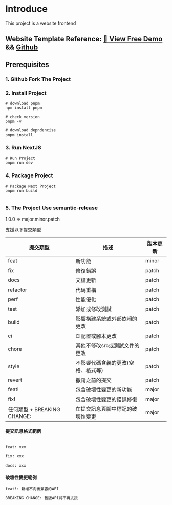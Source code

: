 # Introduce

This project is a website frontend

## Website Template Reference: [🚀 View Free Demo](https://startup.nextjstemplates.com/) && [Github](https://github.com/NextJSTemplates/startup-nextjs)

## Prerequisites

### 1. Github Fork The Project

### 2. Install Project

```shell  
# download pnpm
npm install pnpm

# check version
pnpm -v

# download depndencise
pnpm install

```

### 3. Run NextJS  

```shell
# Run Project
pnpm run dev

```

### 4. Package Project

```shell
# Package Next Project
pnpm run build
    
```

### 5. The Project Use semantic-release

1.0.0 => major.minor.patch

支援以下提交類型

| 提交類型 | 描述 | 版本更新 |
|---------|------|---------|
| feat    | 新功能 | minor   |
| fix     | 修復錯誤 | patch  |
| docs    | 文檔更新 | patch  |
| refactor| 代碼重構 | patch  |
| perf    | 性能優化 | patch  |
| test    | 添加或修改測試 | patch |
| build   | 影響構建系統或外部依賴的更改 | patch |
| ci      | CI配置或腳本更改 | patch |
| chore   | 其他不修改src或測試文件的更改 | patch |
| style   | 不影響代碼含義的更改(空格、格式等) | patch |
| revert  | 撤銷之前的提交 | patch |
| feat!   | 包含破壞性變更的新功能 | major |
| fix!    | 包含破壞性變更的錯誤修復 | major |
| 任何類型 + BREAKING CHANGE: | 在提交訊息頁腳中標記的破壞性變更 | major |  

#### 提交訊息格式範例

```txt

feat: xxx

fix: xxx

docs: xxx

```

#### 破壞性變更範例

```txt
feat!: 新增不向後兼容的API

BREAKING CHANGE: 舊版API將不再支援

```
